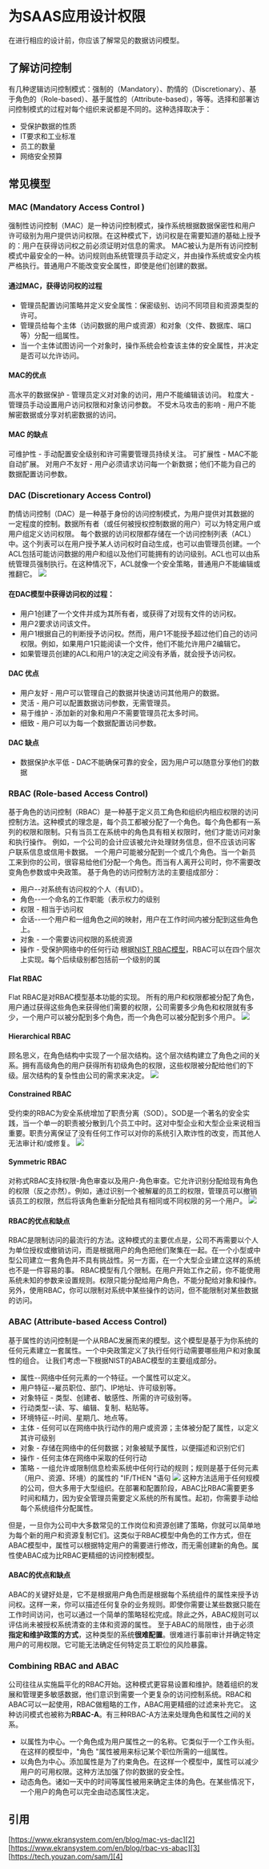 # 为SAAS应用设计权限
在进行相应的设计前，你应该了解常见的数据访问模型。
## 了解访问控制
有几种逻辑访问控制模式：强制的（Mandatory）、酌情的（Discretionary）、基于角色的（Role-based）、基于属性的（Attribute-based），等等。选择和部署访问控制模式的过程对每个组织来说都是不同的。这种选择取决于：
- 受保护数据的性质
- IT要求和工业标准
- 员工的数量
- 网络安全预算
				 
## 常见模型
### MAC  (Mandatory Access Control )
强制性访问控制（MAC）是一种访问控制模式，操作系统根据数据保密性和用户许可级别为用户提供访问权限。在这种模式下，访问权是在需要知道的基础上授予的：用户在获得访问权之前必须证明对信息的需求。
MAC被认为是所有访问控制模式中最安全的一种。访问规则由系统管理员手动定义，并由操作系统或安全内核严格执行。普通用户不能改变安全属性，即使是他们创建的数据。
#### 通过MAC，获得访问权的过程
- 管理员配置访问策略并定义安全属性：保密级别、访问不同项目和资源类型的许可。
- 管理员给每个主体（访问数据的用户或资源）和对象（文件、数据库、端口等）分配一组属性。
- 当一个主体试图访问一个对象时，操作系统会检查该主体的安全属性，并决定是否可以允许访问。
#### MAC的优点
高水平的数据保护 - 管理员定义对对象的访问，用户不能编辑该访问。
粒度大 - 管理员手动设置用户访问权限和对象访问参数。
不受木马攻击的影响 - 用户不能解密数据或分享对机密数据的访问。
#### MAC 的缺点
可维护性 - 手动配置安全级别和许可需要管理员持续关注。
可扩展性 - MAC不能自动扩展。
对用户不友好 - 用户必须请求访问每一个新数据；他们不能为自己的数据配置访问参数。
### DAC (Discretionary Access Control)
酌情访问控制（DAC）是一种基于身份的访问控制模式，为用户提供对其数据的一定程度的控制。数据所有者（或任何被授权控制数据的用户）可以为特定用户或用户组定义访问权限。
每个数据的访问权限都存储在一个访问控制列表（ACL）中。这个列表可以在用户授予某人访问权时自动生成，也可以由管理员创建。一个ACL包括可能访问数据的用户和组以及他们可能拥有的访问级别。ACL也可以由系统管理员强制执行。在这种情况下，ACL就像一个安全策略，普通用户不能编辑或推翻它。
![][image-1]
#### 在DAC模型中获得访问权的过程：
- 用户1创建了一个文件并成为其所有者，或获得了对现有文件的访问权。
- 用户2要求访问该文件。
- 用户1根据自己的判断授予访问权。然而，用户1不能授予超过他们自己的访问权限。例如，如果用户1只能阅读一个文件，他们不能允许用户2编辑它。
- 如果管理员创建的ACL和用户1的决定之间没有矛盾，就会授予访问权。
#### DAC 优点
- 用户友好 - 用户可以管理自己的数据并快速访问其他用户的数据。
- 灵活 - 用户可以配置数据访问参数，无需管理员。
- 易于维护 - 添加新的对象和用户不需要管理员花太多时间。
- 细致 - 用户可以为每一个数据配置访问参数。
#### DAC 缺点
- 数据保护水平低 - DAC不能确保可靠的安全，因为用户可以随意分享他们的数据

### RBAC (Role-based Access Control)
基于角色的访问控制（RBAC）是一种基于定义员工角色和组织内相应权限的访问控制方法。这种模式的理念是，每个员工都被分配了一个角色。每个角色都有一系列的权限和限制。只有当员工在系统中的角色具有相关权限时，他们才能访问对象和执行操作。
例如，一个公司的会计应该被允许处理财务信息，但不应该访问客户联系信息或信用卡数据。
一个用户可能被分配到一个或几个角色。当一个新员工来到你的公司，很容易给他们分配一个角色。而当有人离开公司时，你不需要改变角色参数或中央政策。
基于角色的访问控制方法的主要组成部分：
- 用户--对系统有访问权的个人（有UID）。
- 角色--一个命名的工作职能（表示权力的级别
- 权限 - 相当于访问权
- 会话--一个用户和一组角色之间的映射，用户在工作时间内被分配到这些角色上。
- 对象 - 一个需要访问权限的系统资源
- 操作 - 受保护网络中的任何行动
根据[NIST RBAC模型][1]，RBAC可以在四个层次上实现。每个后续级别都包括前一个级别的属
#### Flat RBAC
Flat RBAC是对RBAC模型基本功能的实现。
所有的用户和权限都被分配了角色，用户通过获得这些角色来获得他们需要的权限，公司需要多少角色和权限就有多少，一个用户可以被分配到多个角色，而一个角色可以被分配到多个用户。
![][image-2]
#### Hierarchical RBAC
顾名思义，在角色结构中实现了一个层次结构。这个层次结构建立了角色之间的关系。拥有高级角色的用户获得所有初级角色的权限，这些权限被分配给他们的下级。层次结构的复杂性由公司的需求来决定。
![][image-3]
#### Constrained RBAC

受约束的RBAC为安全系统增加了职责分离（SOD）。SOD是一个著名的安全实践，当一个单一的职责被分散到几个员工中时。这对中型企业和大型企业来说相当重要。职责分离保证了没有任何工作可以对你的系统引入欺诈性的改变，而其他人无法审计和/或修复。
![][image-4]
#### Symmetric RBAC
对称式RBAC支持权限-角色审查以及用户-角色审查。它允许识别分配给现有角色的权限（反之亦然）。例如，通过识别一个被解雇的员工的权限，管理员可以撤销该员工的权限，然后将该角色重新分配给具有相同或不同权限的另一个用户。
![][image-5]

#### RBAC的优点和缺点
RBAC是限制访问的最流行的方法。这种模式的主要优点是，公司不再需要以个人为单位授权或撤销访问，而是根据用户的角色把他们聚集在一起。在一个小型或中型公司建立一套角色并不具有挑战性。另一方面，在一个大型企业建立这样的系统也不是一件容易的事。
RBAC模型有几个限制。在用户开始工作之前，你不能使用系统未知的参数来设置规则。权限只能分配给用户角色，不能分配给对象和操作。另外，使用RBAC，你可以限制对系统中某些操作的访问，但不能限制对某些数据的访问。
### ABAC (Attribute-based Access Control)
基于属性的访问控制是一个从RBAC发展而来的模型。这个模型是基于为你系统的任何元素建立一套属性。一个中央政策定义了执行任何行动需要哪些用户和对象属性的组合。
让我们考虑一下根据NIST的ABAC模型的主要组成部分。
- 属性--网络中任何元素的一个特征。一个属性可以定义。
- 用户特征--雇员职位、部门、IP地址、许可级别等。
- 对象特征 - 类型、创建者、敏感性、所需的许可级别等。
- 行动类型--读、写、编辑、复制、粘贴等。
- 环境特征--时间、星期几、地点等。
- 主体 - 任何可以在网络中执行动作的用户或资源；主体被分配了属性，以定义其许可级别
- 对象 - 存储在网络中的任何数据；对象被赋予属性，以便描述和识别它们
- 操作 - 任何主体在网络中采取的任何行动
- 策略 - 一组允许或限制信息检索系统中任何行动的规则；规则是基于任何元素（用户、资源、环境）的属性的 "IF/THEN "语句
![][image-6]
这种方法适用于任何规模的公司，但大多用于大型组织。在部署和配置阶段，ABAC比RBAC需要更多时间和精力，因为安全管理员需要定义系统的所有属性。起初，你需要手动给每个系统组件分配属性。

但是，一旦你为公司中大多数常见的工作岗位和资源创建了策略，你就可以简单地为每个新的用户和资源复制它们。这类似于RBAC模型中角色的工作方式，但在ABAC模型中，属性可以根据特定用户的需要进行修改，而无需创建新的角色。属性使ABAC成为比RBAC更精细的访问控制模型。

#### ABAC的优点和缺点
ABAC的关键好处是，它不是根据用户角色而是根据每个系统组件的属性来授予访问权。这样一来，你可以描述任何复杂的业务规则。即使你需要让某些数据只能在工作时间访问，也可以通过一个简单的策略轻松完成。除此之外，ABAC规则可以评估尚未被授权系统清查的主体和资源的属性。
 至于ABAC的局限性，由于必须**指定和维护政策的方式**，这种类型的系统**很难配置**。很难进行事前审计并确定特定用户的可用权限。它可能无法确定任何特定员工职位的风险暴露。
### Combining RBAC and ABAC
公司往往从实施扁平化的RBAC开始。这种模式更容易设置和维护。随着组织的发展和管理更多敏感数据，他们意识到需要一个更复杂的访问控制系统。RBAC和ABAC可以一起使用，RBAC做粗略的工作，ABAC用更精细的过滤来补充它。
这种访问模式也被称为**RBAC-A**。有三种RBAC-A方法来处理角色和属性之间的关系。
- 以属性为中心。一个角色成为用户属性之一的名称。它类似于一个工作头衔。在这样的模型中，"角色 "属性被用来标记某个职位所需的一组属性。
- 以角色为中心。添加属性是为了约束角色。在这样一个模型中，属性可以减少用户的可用权限。这种方法加强了你的数据的安全性。
- 动态角色。诸如一天中的时间等属性被用来确定主体的角色。在某些情况下，一个用户的角色可以完全由动态属性决定。

## 引用
[https://www.ekransystem.com/en/blog/mac-vs-dac][2]
[https://www.ekransystem.com/en/blog/rbac-vs-abac][3]
[https://tech.youzan.com/sam/][4]

[1]:	https://csrc.nist.gov/CSRC/media/Publications/conference-paper/2000/07/26/the-nist-model-for-role-based-access-control-towards-a-unified-/documents/sandhu-ferraiolo-kuhn-00.pdf
[2]:	https://www.ekransystem.com/en/blog/mac-vs-dac
[3]:	https://www.ekransystem.com/en/blog/rbac-vs-abac
[4]:	https://tech.youzan.com/sam/

[image-1]:	https://tva1.sinaimg.cn/large/008i3skNly1gre2p1z3ulj30r00g0q7x.jpg
[image-2]:	https://tva1.sinaimg.cn/large/008i3skNly1gre42pbxguj60la0cq3z302.jpg
[image-3]:	https://tva1.sinaimg.cn/large/008i3skNly1gre4p8t2vij30lq0go3zf.jpg
[image-4]:	https://tva1.sinaimg.cn/large/008i3skNly1gre4sjottwj60lq0m4q4702.jpg
[image-5]:	https://tva1.sinaimg.cn/large/008i3skNly1gre4uxpxydj31200dijsk.jpg
[image-6]:	https://tva1.sinaimg.cn/large/008i3skNly1gre6v22fvbj316a0pg7kw.jpg